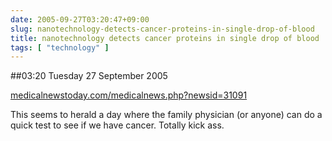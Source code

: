 ```yaml
---
date: 2005-09-27T03:20:47+09:00
slug: nanotechnology-detects-cancer-proteins-in-single-drop-of-blood
title: nanotechnology detects cancer proteins in single drop of blood
tags: [ "technology" ]
---
```


##03:20 Tuesday 27 September 2005

[medicalnewstoday.com/medicalnews.php?newsid=31091](http://www.medicalnewstoday.com/medicalnews.php?newsid=31091)

This seems to herald a day where the family physician (or anyone) can do a quick test to see if we have cancer.  Totally kick ass.
